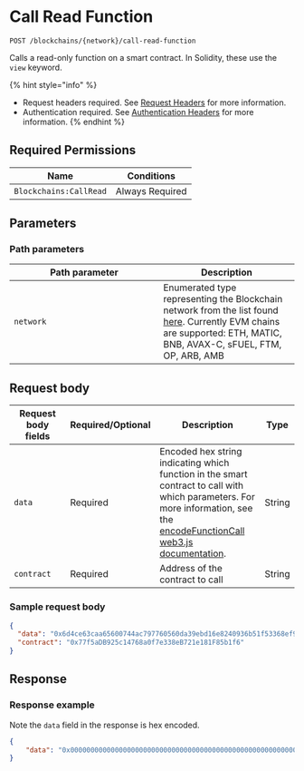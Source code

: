 # Call Read Function

`POST /blockchains/{network}/call-read-function`

Calls a read-only function on a smart contract. In Solidity, these use the `view` keyword.

{% hint style="info" %}
* Request headers required. See [Request Headers](../../../getting-started/request-headers.md) for more information.
* Authentication required. See [Authentication Headers](../../../getting-started/request-headers.md#authentication-headers) for more information.
{% endhint %}

## Required Permissions

| Name                   | Conditions      |
| ---------------------- | --------------- |
| `Blockchains:CallRead` | Always Required |

## Parameters <a href="#parameters.1" id="parameters.1"></a>

### Path parameters <a href="#path-parameters" id="path-parameters"></a>

<table><thead><tr><th width="248">Path parameter</th><th>Description</th></tr></thead><tbody><tr><td><code>network</code></td><td>Enumerated type representing the Blockchain network from the list found <a href="https://dfns.gitbook.io/dfns-docs/api-docs/dfns-api-enumerated-types#network">here</a>. Currently EVM chains are supported: ETH, MATIC, BNB, AVAX-C, sFUEL, FTM, OP, ARB, AMB</td></tr></tbody></table>

## Request body <a href="#request-body" id="request-body"></a>

<table><thead><tr><th width="173">Request body fields</th><th width="111">Required/Optional</th><th width="268">Description</th><th>Type</th></tr></thead><tbody><tr><td><code>data</code></td><td>Required</td><td>Encoded hex string indicating which function in the smart contract to call with which parameters. For more information, see the <a href="https://web3js.readthedocs.io/en/v1.2.11/web3-eth-abi.html#encodefunctioncall">encodeFunctionCall web3.js documentation</a>.</td><td>String</td></tr><tr><td><code>contract</code></td><td>Required</td><td>Address of the contract to call</td><td>String</td></tr></tbody></table>

### Sample request body <a href="#sample-request" id="sample-request"></a>

```JSON
{
  "data": "0x6d4ce63caa65600744ac797760560da39ebd16e8240936b51f53368ef9e0e01f",
  "contract": "0x77f5aDB925c14768a0f7e338eB721e181F85b1f6"
}
```

## Response <a href="#response" id="response"></a>

### Response example <a href="#response-example" id="response-example"></a>

Note the `data` field in the response is hex encoded.

```json
{
    "data": "0x000000000000000000000000000000000000000000000000000000000000000f"
}
```
